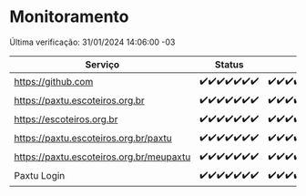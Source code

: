 # Monitoramento

Última verificação: 31/01/2024 14:06:00 -03

|Serviço|Status|Últimas 24h|
|---|---|---|
|https://github.com|<span title="2024-01-24: OK=24">✔️</span><span title="2024-01-25: OK=24">✔️</span><span title="2024-01-26: OK=24">✔️</span><span title="2024-01-27: OK=24">✔️</span><span title="2024-01-28: OK=24">✔️</span><span title="2024-01-29: OK=24">✔️</span><span title="2024-01-30: OK=18">✔️</span>|<span title="30/01/2024 15:07:00 -03 : 200">✔️</span><span title="30/01/2024 16:04:00 -03 : 200">✔️</span><span title="30/01/2024 17:06:00 -03 : 200">✔️</span><span title="30/01/2024 18:06:00 -03 : 200">✔️</span><span title="30/01/2024 19:04:00 -03 : 200">✔️</span><span title="30/01/2024 20:04:00 -03 : 200">✔️</span><span title="30/01/2024 21:30:00 -03 : 200">✔️</span><span title="30/01/2024 22:39:00 -03 : 200">✔️</span><span title="30/01/2024 23:13:00 -03 : 200">✔️</span><span title="31/01/2024 00:06:00 -03 : 200">✔️</span><span title="31/01/2024 01:07:00 -03 : 200">✔️</span><span title="31/01/2024 02:05:00 -03 : 200">✔️</span><span title="31/01/2024 03:08:00 -03 : 200">✔️</span><span title="31/01/2024 04:06:00 -03 : 200">✔️</span><span title="31/01/2024 05:08:00 -03 : 200">✔️</span><span title="31/01/2024 06:06:00 -03 : 200">✔️</span><span title="31/01/2024 07:06:00 -03 : 200">✔️</span><span title="31/01/2024 08:03:00 -03 : 200">✔️</span><span title="31/01/2024 09:10:00 -03 : 200">✔️</span><span title="31/01/2024 10:04:00 -03 : 200">✔️</span><span title="31/01/2024 11:05:00 -03 : 200">✔️</span><span title="31/01/2024 12:05:00 -03 : 200">✔️</span><span title="31/01/2024 13:07:00 -03 : 200">✔️</span><span title="31/01/2024 14:06:00 -03 : 200">✔️</span>|
|https://paxtu.escoteiros.org.br|<span title="2024-01-24: OK=24">✔️</span><span title="2024-01-25: OK=24">✔️</span><span title="2024-01-26: OK=24">✔️</span><span title="2024-01-27: OK=24">✔️</span><span title="2024-01-28: OK=24">✔️</span><span title="2024-01-29: OK=24">✔️</span><span title="2024-01-30: OK=18">✔️</span>|<span title="30/01/2024 15:07:00 -03 : 200">✔️</span><span title="30/01/2024 16:04:00 -03 : 200">✔️</span><span title="30/01/2024 17:06:00 -03 : 200">✔️</span><span title="30/01/2024 18:06:00 -03 : 200">✔️</span><span title="30/01/2024 19:04:00 -03 : 200">✔️</span><span title="30/01/2024 20:04:00 -03 : 200">✔️</span><span title="30/01/2024 21:30:00 -03 : 200">✔️</span><span title="30/01/2024 22:39:00 -03 : 200">✔️</span><span title="30/01/2024 23:13:00 -03 : 200">✔️</span><span title="31/01/2024 00:06:00 -03 : 200">✔️</span><span title="31/01/2024 01:07:00 -03 : 200">✔️</span><span title="31/01/2024 02:05:00 -03 : 200">✔️</span><span title="31/01/2024 03:08:00 -03 : 200">✔️</span><span title="31/01/2024 04:06:00 -03 : 200">✔️</span><span title="31/01/2024 05:08:00 -03 : 200">✔️</span><span title="31/01/2024 06:06:00 -03 : 200">✔️</span><span title="31/01/2024 07:06:00 -03 : 200">✔️</span><span title="31/01/2024 08:03:00 -03 : 200">✔️</span><span title="31/01/2024 09:10:00 -03 : 200">✔️</span><span title="31/01/2024 10:04:00 -03 : 200">✔️</span><span title="31/01/2024 11:05:00 -03 : 200">✔️</span><span title="31/01/2024 12:05:00 -03 : 200">✔️</span><span title="31/01/2024 13:07:00 -03 : 200">✔️</span><span title="31/01/2024 14:06:00 -03 : 200">✔️</span>|
|https://escoteiros.org.br|<span title="2024-01-24: OK=24">✔️</span><span title="2024-01-25: OK=24">✔️</span><span title="2024-01-26: OK=24">✔️</span><span title="2024-01-27: OK=24">✔️</span><span title="2024-01-28: OK=24">✔️</span><span title="2024-01-29: OK=24">✔️</span><span title="2024-01-30: OK=18">✔️</span>|<span title="30/01/2024 15:07:00 -03 : 200">✔️</span><span title="30/01/2024 16:04:00 -03 : 200">✔️</span><span title="30/01/2024 17:06:00 -03 : 200">✔️</span><span title="30/01/2024 18:06:00 -03 : 200">✔️</span><span title="30/01/2024 19:04:00 -03 : 200">✔️</span><span title="30/01/2024 20:04:00 -03 : 200">✔️</span><span title="30/01/2024 21:30:00 -03 : 200">✔️</span><span title="30/01/2024 22:39:00 -03 : 200">✔️</span><span title="30/01/2024 23:13:00 -03 : 200">✔️</span><span title="31/01/2024 00:06:00 -03 : 200">✔️</span><span title="31/01/2024 01:07:00 -03 : 200">✔️</span><span title="31/01/2024 02:05:00 -03 : 200">✔️</span><span title="31/01/2024 03:08:00 -03 : 200">✔️</span><span title="31/01/2024 04:06:00 -03 : 200">✔️</span><span title="31/01/2024 05:08:00 -03 : 200">✔️</span><span title="31/01/2024 06:06:00 -03 : 200">✔️</span><span title="31/01/2024 07:06:00 -03 : 200">✔️</span><span title="31/01/2024 08:03:00 -03 : 200">✔️</span><span title="31/01/2024 09:10:00 -03 : 200">✔️</span><span title="31/01/2024 10:04:00 -03 : 200">✔️</span><span title="31/01/2024 11:05:00 -03 : 200">✔️</span><span title="31/01/2024 12:05:00 -03 : 200">✔️</span><span title="31/01/2024 13:07:00 -03 : 200">✔️</span><span title="31/01/2024 14:06:00 -03 : 200">✔️</span>|
|https://paxtu.escoteiros.org.br/paxtu|<span title="2024-01-24: OK=24">✔️</span><span title="2024-01-25: OK=24">✔️</span><span title="2024-01-26: OK=24">✔️</span><span title="2024-01-27: OK=24">✔️</span><span title="2024-01-28: OK=24">✔️</span><span title="2024-01-29: OK=24">✔️</span><span title="2024-01-30: OK=18">✔️</span>|<span title="30/01/2024 15:07:00 -03 : 200">✔️</span><span title="30/01/2024 16:04:00 -03 : 200">✔️</span><span title="30/01/2024 17:06:00 -03 : 200">✔️</span><span title="30/01/2024 18:06:00 -03 : 200">✔️</span><span title="30/01/2024 19:04:00 -03 : 200">✔️</span><span title="30/01/2024 20:04:00 -03 : 200">✔️</span><span title="30/01/2024 21:30:00 -03 : 200">✔️</span><span title="30/01/2024 22:39:00 -03 : 200">✔️</span><span title="30/01/2024 23:13:00 -03 : 200">✔️</span><span title="31/01/2024 00:06:00 -03 : 200">✔️</span><span title="31/01/2024 01:07:00 -03 : 200">✔️</span><span title="31/01/2024 02:05:00 -03 : 200">✔️</span><span title="31/01/2024 03:08:00 -03 : 200">✔️</span><span title="31/01/2024 04:06:00 -03 : 200">✔️</span><span title="31/01/2024 05:08:00 -03 : 200">✔️</span><span title="31/01/2024 06:06:00 -03 : 200">✔️</span><span title="31/01/2024 07:06:00 -03 : 200">✔️</span><span title="31/01/2024 08:03:00 -03 : 200">✔️</span><span title="31/01/2024 09:10:00 -03 : 200">✔️</span><span title="31/01/2024 10:04:00 -03 : 200">✔️</span><span title="31/01/2024 11:05:00 -03 : 200">✔️</span><span title="31/01/2024 12:05:00 -03 : 200">✔️</span><span title="31/01/2024 13:07:00 -03 : 200">✔️</span><span title="31/01/2024 14:06:00 -03 : 200">✔️</span>|
|https://paxtu.escoteiros.org.br/meupaxtu|<span title="2024-01-24: OK=24">✔️</span><span title="2024-01-25: OK=24">✔️</span><span title="2024-01-26: OK=24">✔️</span><span title="2024-01-27: OK=24">✔️</span><span title="2024-01-28: OK=24">✔️</span><span title="2024-01-29: OK=24">✔️</span><span title="2024-01-30: OK=18">✔️</span>|<span title="30/01/2024 15:07:00 -03 : 200">✔️</span><span title="30/01/2024 16:04:00 -03 : 200">✔️</span><span title="30/01/2024 17:06:00 -03 : 200">✔️</span><span title="30/01/2024 18:06:00 -03 : 200">✔️</span><span title="30/01/2024 19:04:00 -03 : 200">✔️</span><span title="30/01/2024 20:04:00 -03 : 200">✔️</span><span title="30/01/2024 21:30:00 -03 : 200">✔️</span><span title="30/01/2024 22:39:00 -03 : 200">✔️</span><span title="30/01/2024 23:13:00 -03 : 200">✔️</span><span title="31/01/2024 00:06:00 -03 : 200">✔️</span><span title="31/01/2024 01:07:00 -03 : 200">✔️</span><span title="31/01/2024 02:05:00 -03 : 200">✔️</span><span title="31/01/2024 03:08:00 -03 : 200">✔️</span><span title="31/01/2024 04:06:00 -03 : 200">✔️</span><span title="31/01/2024 05:08:00 -03 : 200">✔️</span><span title="31/01/2024 06:06:00 -03 : 200">✔️</span><span title="31/01/2024 07:06:00 -03 : 200">✔️</span><span title="31/01/2024 08:03:00 -03 : 200">✔️</span><span title="31/01/2024 09:10:00 -03 : 200">✔️</span><span title="31/01/2024 10:05:00 -03 : 200">✔️</span><span title="31/01/2024 11:05:00 -03 : 200">✔️</span><span title="31/01/2024 12:05:00 -03 : 200">✔️</span><span title="31/01/2024 13:07:00 -03 : 200">✔️</span><span title="31/01/2024 14:06:00 -03 : 200">✔️</span>|
|Paxtu Login|<span title="2024-01-24: OK=24">✔️</span><span title="2024-01-25: OK=24">✔️</span><span title="2024-01-26: OK=24">✔️</span><span title="2024-01-27: OK=24">✔️</span><span title="2024-01-28: OK=24">✔️</span><span title="2024-01-29: OK=24">✔️</span><span title="2024-01-30: OK=18">✔️</span>|<span title="30/01/2024 15:07:00 -03 : 200">✔️</span><span title="30/01/2024 16:04:00 -03 : 200">✔️</span><span title="30/01/2024 17:06:00 -03 : 200">✔️</span><span title="30/01/2024 18:06:00 -03 : 200">✔️</span><span title="30/01/2024 19:04:00 -03 : 200">✔️</span><span title="30/01/2024 20:04:00 -03 : 200">✔️</span><span title="30/01/2024 21:30:00 -03 : 200">✔️</span><span title="30/01/2024 22:39:00 -03 : 200">✔️</span><span title="30/01/2024 23:13:00 -03 : 200">✔️</span><span title="31/01/2024 00:06:00 -03 : 200">✔️</span><span title="31/01/2024 01:07:00 -03 : 200">✔️</span><span title="31/01/2024 02:05:00 -03 : 200">✔️</span><span title="31/01/2024 03:08:00 -03 : 200">✔️</span><span title="31/01/2024 04:06:00 -03 : 200">✔️</span><span title="31/01/2024 05:08:00 -03 : 200">✔️</span><span title="31/01/2024 06:06:00 -03 : 200">✔️</span><span title="31/01/2024 07:06:00 -03 : 200">✔️</span><span title="31/01/2024 08:03:00 -03 : 200">✔️</span><span title="31/01/2024 09:10:00 -03 : 200">✔️</span><span title="31/01/2024 10:05:00 -03 : 200">✔️</span><span title="31/01/2024 11:05:00 -03 : 200">✔️</span><span title="31/01/2024 12:05:00 -03 : 200">✔️</span><span title="31/01/2024 13:07:00 -03 : 200">✔️</span><span title="31/01/2024 14:06:00 -03 : 200">✔️</span>|
